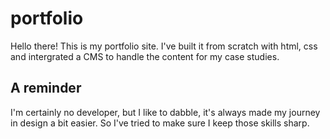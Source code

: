 # portfolio
Hello there! This is my portfolio site. I've built it from scratch with html, css and intergrated a CMS to handle the content for my case studies.

## A reminder
I'm certainly no developer, but I like to dabble, it's always made my journey in design a bit easier. So I've tried to make sure I keep those skills sharp.
